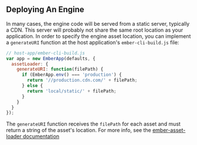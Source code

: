 ## Deploying An Engine

In many cases, the engine code will be served from a static server, typically a CDN. This server will probably not share the same root location as your application. In order to specify the engine asset location, you can implement a `generateURI` function at the host application's `ember-cli-build.js` file:

```js
// host-app/ember-cli-build.js
var app = new EmberApp(defaults, {
  assetLoader: {
    generateURI: function(filePath) {
      if (EmberApp.env() === 'production') {
        return '//production.cdn.com/' + filePath;
      } else {
        return 'local/static/' + filePath;
      }
    }
  }
});
```

The `generateURI` function receives the `filePath` for each asset and must return a string of the asset's location.
For more info, see the [ember-asset-loader documentation](https://github.com/ember-engines/ember-asset-loader#generating-custom-uris)
